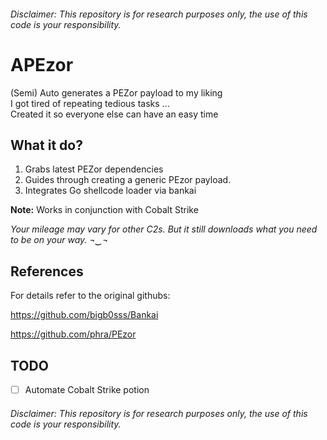 ###### Disclaimer: This repository is for research purposes only, the use of this code is your responsibility.


# APEzor

(Semi) Auto generates a PEZor payload to my liking  
I got tired of repeating tedious tasks ...  
Created it so everyone else can have an easy time  

## What it do?
1. Grabs latest PEZor dependencies 
2. Guides through creating a generic PEzor payload.
3. Integrates Go shellcode loader via bankai


**Note:** Works in conjunction with Cobalt Strike

*Your mileage may vary for other C2s. But it still downloads what you need to be on your way. ¬‿¬*


## References
For details refer to the original githubs: 

https://github.com/bigb0sss/Bankai

https://github.com/phra/PEzor



## TODO
- [ ] Automate Cobalt Strike potion


###### Disclaimer: This repository is for research purposes only, the use of this code is your responsibility.
